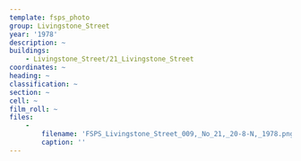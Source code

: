 ```yaml
---
template: fsps_photo
group: Livingstone_Street
year: '1978'
description: ~
buildings:
    - Livingstone_Street/21_Livingstone_Street
coordinates: ~
heading: ~
classification: ~
section: ~
cell: ~
film_roll: ~
files:
    -
        filename: 'FSPS_Livingstone_Street_009,_No_21,_20-8-N,_1978.png'
        caption: ''
---
```

